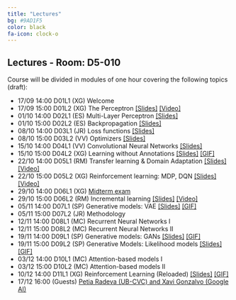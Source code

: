 ```yaml
---
title: "Lectures"
bg: #9AD1F5
color: black
fa-icon: clock-o
---
```


## Lectures - Room: D5-010

Course will be divided in modules of one hour covering the following topics (draft):

* 17/09 14:00 D01L1 (XG) Welcome  
* 17/09 15:00 D01L2 (XG) The Perceptron [[Slides]][d01l2-slides] [[Video]][d01l2-video]
* 01/10 14:00 D02L1 (ES) Multi-Layer Perceptron [[Slides]][d02l1-slides]
* 01/10 15:00 D02L2 (ES) Backpropagation [[Slides]][d02l2-slides]
* 08/10 14:00 D03L1 (JR) Loss functions [[Slides]][d03l1-slides]
* 08/10 15:00 D03L2 (VV) Optimizers [[Slides]][d03l2-slides]
* 15/10 14:00 D04L1 (VV) Convolutional Neural Networks [[Slides]][d04l1-slides]
* 15/10 15:00 D04L2 (XG) Learning without Annotations [[Slides]][d04l2-slides] [[GIF]][d04l2-gif]
* 22/10 14:00 D05L1 (RM) Transfer learning & Domain Adaptation [[Slides]][d05l1-slides] [[Video]][d05l1-video]
* 22/10 15:00 D05L2 (XG) Reinforcement learning: MDP, DQN [[Slides]][d05l2-slides] [[Video]][d05l2-video]
* 29/10 14:00 D06L1 (XG) [Midterm exam](https://github.com/telecombcn-dl/2018-dlai/raw/master/exams/dlai-2018-midterm.pdf)
* 29/10 15:00 D06L2 (RM) Incremental learning [[Slides]][d06l1-slides] [[Video]][d06l1-video]
* 05/11 14:00 D07L1 (SP) Generative models: VAE [[Slides]][d07l1-slides] [[GIF]][d09l1-gif]
* 05/11 15:00 D07L2 (JR) Methodology 
* 12/11 14:00 D08L1 (MC) Recurrent Neural Networks I
* 12/11 15:00 D08L2 (MC) Recurrent Neural Networks II
* 19/11 14:00 D09L1 (SP) Generative models: GANs [[Slides]][d09l1-slides] [[GIF]][d09l1-gif]
* 19/11 15:00 D09L2 (SP) Generative Models: Likelihood models [[Slides]][d09l2-slides] [[GIF]][d09l1-gif]
* 03/12 14:00 D10L1 (MC) Attention-based models I
* 03/12 15:00 D10L2 (MC) Attention-based models II
* 10/12 14:00 D11L1 (XG) Reinforcement Learning (Reloaded) [[Slides]][d11l1-slides] [[GIF]][d11l1-gif]
* 17/12 16:00 (Guests) [Petia Radeva (UB-CVC) and Xavi Gonzalvo (Google AI)](https://sites.google.com/view/dlbcn2018/satellite-events/telecombcn-dlai)


[d01l2-slides]: https://www.slideshare.net/xavigiro/the-perceptron-xavier-giroinieto-upc-barcelona-2018
[d01l2-video]: https://www.youtube.com/watch?v=cshjMqYJrTo

[d02l1-slides]: https://www.slideshare.net/xavigiro/multilayer-perceptron-elisa-sayrol-upc-barcelona-2018
[d02l2-slides]: https://www.slideshare.net/xavigiro/backpropagation-elisa-sayrol-upc-barcelona-2018

[d03l1-slides]: https://www.slideshare.net/xavigiro/loss-functions-for-deep-learning-javier-ruiz-hidalgo-upc-barcelona-2018
[d03l2-slides]: https://www.slideshare.net/xavigiro/optimization-for-neural-network-training-veronica-vilaplana-upc-barcelona-2018

[d04l1-slides]: https://www.slideshare.net/xavigiro/convolutional-neural-networks-veronica-vilaplana-upc-barcelona-2018
[d04l2-slides]: https://www.slideshare.net/xavigiro/deep-learning-without-annotations-xavier-giro-upc-barcelona-2018
[d04l2-gif]: https://github.com/telecombcn-dl/2018-dlai/raw/master/gifs/dlai2018-d04l2-LearningWithoutAnnotations.gif

[d05l1-slides]: https://www.slideshare.net/xavigiro/transfer-learning-and-domain-adaptation-ramon-morros-upc-2018
[d05l1-video]: https://youtu.be/ik_Up56bWLE

[d05l2-slides]: https://www.slideshare.net/xavigiro/deep-reinforcement-learning-mdp-dqn-xavier-giroinieto-upc-barcelona-2018
[d05l2-video]: https://youtu.be/HBeevCctYXM

[d06l1-slides]: https://www.slideshare.net/xavigiro/lifelong-incremental-deep-learning-ramon-morros-upc-barcelona-2018
[d06l1-video]: https://youtu.be/OLPZ398cK8c

[d07l1-slides]: https://www.slideshare.net/xavigiro/variational-autoencoders-vae-santiago-pascual-upc-barcelona-2018

[d09l1-slides]: https://www.slideshare.net/xavigiro/generative-adversarial-networks-gan-santiago-pascual-upc-barcelona-2018
[d09l1-gif]: https://github.com/telecombcn-dl/2018-dlai/raw/master/gifs/dlai2018-d07l1-generative.gif

[d09l2-slides]: https://www.slideshare.net/xavigiro/pixelcnn-wavenet-normalizing-flows-santiago-pascual-upc-barcelona-2018

[d11l1-slides]: https://www.slideshare.net/xavigiro/reinforcement-learning-reloaded-xavier-girinieto-upc-barcelona-2018
[d11l1-gif]: https://github.com/telecombcn-dl/2018-dlai/raw/master/gifs/dlai2018-d11l1-RL.gif

